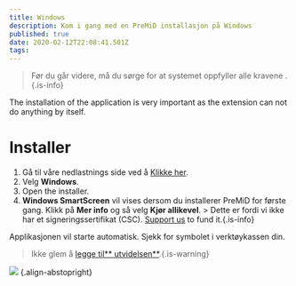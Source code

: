 ```yaml
---
title: Windows
description: Kom i gang med en PreMiD installasjon på Windows
published: true
date: 2020-02-12T22:08:41.501Z
tags:
---
```


> Før du går videre, må du sørge for at systemet oppfyller alle kravene [](/install/requirements).{.is-info}

The installation of the application is very important as the extension can not do anything by itself.

# Installer
1. Gå til våre nedlastnings side ved å [Klikke her](https://premid.app/downloads).
2. Velg **Windows**.
3. Open the installer.
4. **Windows SmartScreen** vil vises dersom du installerer PreMiD for første gang. Klikk på **Mer info** og så velg **Kjør allikevel**. > Dette er fordi vi ikke har et signeringssertifikat (CSC). [Support us](https://www.patreon.com/Timeraa) to fund it.{.is-info}

Applikasjonen vil starte automatisk. Sjekk for symbolet i verktøykassen din.

> Ikke glem å [legge til** utvidelsen**](/install).{.is-warning}

![](https://a.icons8.com/djxbtnYm/GBjHDS/svg.svg) {.align-abstopright}